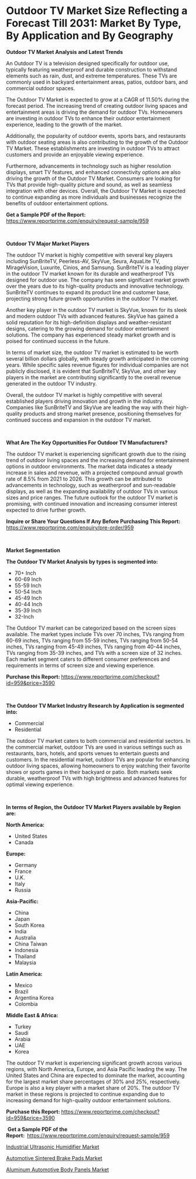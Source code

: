 <p><h1>Outdoor TV Market Size Reflecting a Forecast Till 2031: Market By Type, By Application and By Geography</h1></p><p><strong>Outdoor TV Market Analysis and Latest Trends</strong></p>
<p><p>An Outdoor TV is a television designed specifically for outdoor use, typically featuring weatherproof and durable construction to withstand elements such as rain, dust, and extreme temperatures. These TVs are commonly used in backyard entertainment areas, patios, outdoor bars, and commercial outdoor spaces.</p><p>The Outdoor TV Market is expected to grow at a CAGR of 11.50% during the forecast period. The increasing trend of creating outdoor living spaces and entertainment areas is driving the demand for outdoor TVs. Homeowners are investing in outdoor TVs to enhance their outdoor entertainment experience, leading to the growth of the market.</p><p>Additionally, the popularity of outdoor events, sports bars, and restaurants with outdoor seating areas is also contributing to the growth of the Outdoor TV Market. These establishments are investing in outdoor TVs to attract customers and provide an enjoyable viewing experience.</p><p>Furthermore, advancements in technology such as higher resolution displays, smart TV features, and enhanced connectivity options are also driving the growth of the Outdoor TV Market. Consumers are looking for TVs that provide high-quality picture and sound, as well as seamless integration with other devices. Overall, the Outdoor TV Market is expected to continue expanding as more individuals and businesses recognize the benefits of outdoor entertainment options.</p></p>
<p><strong>Get a Sample PDF of the Report:&nbsp;</strong> <a href="https://www.reportprime.com/enquiry/request-sample/959">https://www.reportprime.com/enquiry/request-sample/959</a></p>
<p>&nbsp;</p>
<p><strong>Outdoor TV Major Market Players</strong></p>
<p><p>The outdoor TV market is highly competitive with several key players including SunBriteTV, Peerless-AV, SkyVue, Seura, AquaLite TV, MirageVision, Luxurite, Cinios, and Samsung. SunBriteTV is a leading player in the outdoor TV market known for its durable and weatherproof TVs designed for outdoor use. The company has seen significant market growth over the years due to its high-quality products and innovative technology. SunBriteTV continues to expand its product line and customer base, projecting strong future growth opportunities in the outdoor TV market.</p><p>Another key player in the outdoor TV market is SkyVue, known for its sleek and modern outdoor TVs with advanced features. SkyVue has gained a solid reputation for its high-definition displays and weather-resistant designs, catering to the growing demand for outdoor entertainment solutions. The company has experienced steady market growth and is poised for continued success in the future.</p><p>In terms of market size, the outdoor TV market is estimated to be worth several billion dollars globally, with steady growth anticipated in the coming years. While specific sales revenue figures for individual companies are not publicly disclosed, it is evident that SunBriteTV, SkyVue, and other key players in the market are contributing significantly to the overall revenue generated in the outdoor TV industry.</p><p>Overall, the outdoor TV market is highly competitive with several established players driving innovation and growth in the industry. Companies like SunBriteTV and SkyVue are leading the way with their high-quality products and strong market presence, positioning themselves for continued success and expansion in the outdoor TV market.</p></p>
<p>&nbsp;</p>
<p><strong>What Are The Key Opportunities For Outdoor TV Manufacturers?</strong></p>
<p><p>The outdoor TV market is experiencing significant growth due to the rising trend of outdoor living spaces and the increasing demand for entertainment options in outdoor environments. The market data indicates a steady increase in sales and revenue, with a projected compound annual growth rate of 8.5% from 2021 to 2026. This growth can be attributed to advancements in technology, such as weatherproof and sun-readable displays, as well as the expanding availability of outdoor TVs in various sizes and price ranges. The future outlook for the outdoor TV market is promising, with continued innovation and increasing consumer interest expected to drive further growth.</p></p>
<p><strong>Inquire or Share Your Questions If Any Before Purchasing This Report:</strong> <a href="https://www.reportprime.com/enquiry/pre-order/959">https://www.reportprime.com/enquiry/pre-order/959</a></p>
<p>&nbsp;</p>
<p><strong>Market Segmentation</strong></p>
<p><strong>The Outdoor TV Market Analysis by types is segmented into:</strong></p>
<p><ul><li>70+ Inch</li><li>60-69 Inch</li><li>55-59 Inch</li><li>50-54 Inch</li><li>45-49 Inch</li><li>40-44 Inch</li><li>35-39 Inch</li><li>32-Inch</li></ul></p>
<p><p>The Outdoor TV market can be categorized based on the screen sizes available. The market types include TVs over 70 inches, TVs ranging from 60-69 inches, TVs ranging from 55-59 inches, TVs ranging from 50-54 inches, TVs ranging from 45-49 inches, TVs ranging from 40-44 inches, TVs ranging from 35-39 inches, and TVs with a screen size of 32 inches. Each market segment caters to different consumer preferences and requirements in terms of screen size and viewing experience.</p></p>
<p><strong>Purchase this Report:&nbsp;</strong><a href="https://www.reportprime.com/checkout?id=959&price=3590">https://www.reportprime.com/checkout?id=959&price=3590</a></p>
<p>&nbsp;</p>
<p><strong>The Outdoor TV Market Industry Research by Application is segmented into:</strong></p>
<p><ul><li>Commercial</li><li>Residential</li></ul></p>
<p><p>The outdoor TV market caters to both commercial and residential sectors. In the commercial market, outdoor TVs are used in various settings such as restaurants, bars, hotels, and sports venues to entertain guests and customers. In the residential market, outdoor TVs are popular for enhancing outdoor living spaces, allowing homeowners to enjoy watching their favorite shows or sports games in their backyard or patio. Both markets seek durable, weatherproof TVs with high brightness and advanced features for optimal viewing experience.</p></p>
<p>&nbsp;</p>
<p><strong>In terms of Region, the Outdoor TV Market Players available by Region are:</strong></p>
<p>
    <p> <strong> North America: </strong>
        <ul>
            <li>United States</li>
            <li>Canada</li>
        </ul>
        </p> 
    <p> <strong> Europe: </strong>
        <ul>
            <li>Germany</li>
            <li>France</li>
            <li>U.K.</li>
            <li>Italy</li>
            <li>Russia</li>
        </ul>
        </p> 
    <p> <strong> Asia-Pacific: </strong>
        <ul>
            <li>China</li>
            <li>Japan</li>
            <li>South Korea</li>
            <li>India</li>
            <li>Australia</li>
            <li>China Taiwan</li>
            <li>Indonesia</li>
            <li>Thailand</li>
            <li>Malaysia</li>
        </ul>
        </p> 
    <p> <strong> Latin America: </strong>
        <ul>
            <li>Mexico</li>
            <li>Brazil</li>
            <li>Argentina Korea</li>
            <li>Colombia</li>
        </ul>
        </p> 
    <p> <strong> Middle East & Africa: </strong>
        <ul>
            <li>Turkey</li>
            <li>Saudi</li>
            <li>Arabia</li>
            <li>UAE</li>
            <li>Korea</li>
        </ul>
    </p>
    </p>
<p><p>The outdoor TV market is experiencing significant growth across various regions, with North America, Europe, and Asia Pacific leading the way. The United States and China are expected to dominate the market, accounting for the largest market share percentages of 30% and 25%, respectively. Europe is also a key player with a market share of 20%. The outdoor TV market in these regions is projected to continue expanding due to increasing demand for high-quality outdoor entertainment solutions.</p></p>
<p><strong>Purchase this Report: </strong><a href="https://www.reportprime.com/checkout?id=959&price=3590">https://www.reportprime.com/checkout?id=959&price=3590</a></p>
<p>&nbsp;<strong>Get a Sample PDF of the Report:&nbsp;&nbsp;</strong><a href="https://www.reportprime.com/enquiry/request-sample/959">https://www.reportprime.com/enquiry/request-sample/959</a></p>
<p><strong></strong></p>
<p><p><a href="https://view.publitas.com/reportprime-1/industrial-ultrasonic-humidifier-market-research-report-unlocks-analysis-on-the-market-financial-status-market-size-and-market-revenue-upto-2031/">Industrial Ultrasonic Humidifier Market</a></p><p><a href="https://frill-swim-3cd.notion.site/Automotive-Sintered-Brake-Pads-Market-Size-Growing-and-Forecasted-for-period-from-2024-2031-and-pr-c928b0b7c3e14764810bb7f32e875cc5">Automotive Sintered Brake Pads Market</a></p><p><a href="https://cautious-neon-760.notion.site/Aluminum-Automotive-Body-Panels-Market-Provides-a-Comprehensive-Analysis-Including-a-Macro-Overview--f3647ae05f0b4ba3b2d9303b67b25b7a">Aluminum Automotive Body Panels Market</a></p></p>